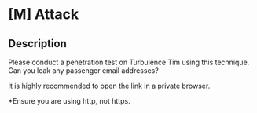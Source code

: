 # [M] Attack

## Description

Please conduct a penetration test on Turbulence Tim using this technique. Can you leak any passenger email addresses?

It is highly recommended to open the link in a private browser.

*Ensure you are using http, not https.

